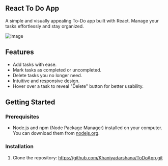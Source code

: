 ## React To Do App
A simple and visually appealing To-Do app built with React. Manage your tasks effortlessly and stay organized.

![image](https://github.com/Khaniyadarshana/ToDoApp/assets/41280744/3fc50daa-4e36-49aa-a2d5-4e1fdff49c47)


## Features

- Add tasks with ease.
- Mark tasks as completed or uncompleted.
- Delete tasks you no longer need.
- Intuitive and responsive design.
- Hover over a task to reveal "Delete" button for better usability.

## Getting Started

### Prerequisites

- Node.js and npm (Node Package Manager) installed on your computer. You can download them from [nodejs.org](https://nodejs.org/).

### Installation

1. Clone the repository: https://github.com/Khaniyadarshana/ToDoApp.git
